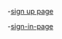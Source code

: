 -[sign up page](https://github.com/zuri-training/My-Debtors-Project-Team33/blob/master/MyDebtors/templates/users/sign-up.html)


-[sign-in-page](https://github.com/zuri-training/My-Debtors-Project-Team33/blob/master/MyDebtors/templates/users/sign-in.html)
